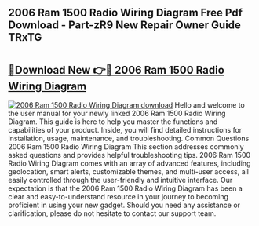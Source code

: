 ## 2006 Ram 1500 Radio Wiring Diagram Free Pdf Download - Part-zR9 New Repair Owner Guide TRxTG

# <h2><a href="http://dfui7k.blite.top/?on=2006+Ram+1500+Radio+Wiring+Diagram">🔗Download New 👉🔴 2006 Ram 1500 Radio Wiring Diagram</a></h2>

[![2006 Ram 1500 Radio Wiring Diagram download](https://i.imgur.com/lujVjoI.png)](http://dfui7k.blite.top/?on=2006+Ram+1500+Radio+Wiring+Diagram)
Hello and welcome to the user manual for your newly linked 2006 Ram 1500 Radio Wiring Diagram. This guide is here to help you master the functions and capabilities of your product. Inside, you will find detailed instructions for installation, usage, maintenance, and troubleshooting. Common Questions 2006 Ram 1500 Radio Wiring Diagram This section addresses commonly asked questions and provides helpful troubleshooting tips. 2006 Ram 1500 Radio Wiring Diagram comes with an array of advanced features, including geolocation, smart alerts, customizable themes, and multi-user access, all easily controlled through the user-friendly and intuitive interface. Our expectation is that the 2006 Ram 1500 Radio Wiring Diagram has been a clear and easy-to-understand resource in your journey to becoming proficient in using your new gadget. Should you need any assistance or clarification, please do not hesitate to contact our support team.
